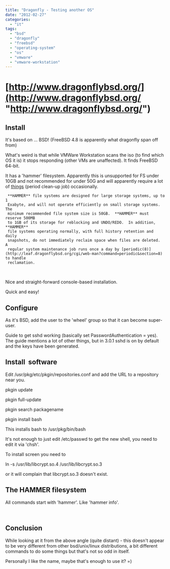 ```yaml
---
title: "Dragonfly - Testing another OS"
date: "2012-02-27"
categories: 
  - "it"
tags: 
  - "bsd"
  - "dragonfly"
  - "freebsd"
  - "operating-system"
  - "os"
  - "vmware"
  - "vmware-workstation"
---
```


# [http://www.dragonflybsd.org/](http://www.dragonflybsd.org/ "http://www.dragonflybsd.org/")

## Install

It's based on ... BSD! (FreeBSD 4.8 is apparently what dragonfly span off from)

What's weird is that while VMWare Workstation scans the iso (to find which OS it is) it stops responding (other VMs are unaffected). It finds FreeBSD 64-bit.

It has a 'hammer' filesystem. Apparently this is unsupported for FS under 10GB and not recommended for under 50G and will apparently require a lot of [things](http://leaf.dragonflybsd.org/cgi/web-man?command=newfs_hammer&section=8) (period clean-up job) occasionally.

     **HAMMER** file systems are designed for large storage systems, up to 1
     Exabyte, and will not operate efficiently on small storage systems.  The
     minimum recommended file system size is 50GB.  **HAMMER** must reserve 500MB
     to 1GB of its storage for reblocking and UNDO/REDO.  In addition, **HAMMER**
     file systems operating normally, with full history retention and daily
     snapshots, do not immediately reclaim space when files are deleted.  A
     regular system maintenance job runs once a day by [periodic(8)](http://leaf.dragonflybsd.org/cgi/web-man?command=periodic&section=8) to handle
     reclamation.

 

Nice and straight-forward console-based installation.

Quick and easy!

## Configure

As it's BSD, add the user to the 'wheel' group so that it can become super-user.

Guide to get sshd working (basically set PasswordAuthentication = yes). The guide mentions a lot of other things, but in 3.0.1 sshd is on by default and the keys have been generated.

## Install  software

Edit /usr/pkg/etc/pkgin/repositories.conf and add the URL to a repository near you.

pkgin update

pkgin full-update

pkgin search packagename

pkgin install bash

This installs bash to /usr/pkg/bin/bash

It's not enough to just edit /etc/passwd to get the new shell, you need to edit it via 'chsh'.

To install screen you need to

ln -s /usr/lib/libcrypt.so.4 /usr/lib/libcrypt.so.3

or it will complain that libcrypt.so.3 doesn't exist.

## The HAMMER filesystem

All commands start with 'hammer'. Like 'hammer info'.

 

## Conclusion

While looking at it from the above angle (quite distant) - this doesn't appear to be very different from other bsd/unix/linux distributions, a bit different commands to do some things but that's not so odd in itself.

Personally I like the name, maybe that's enough to use it? =)
